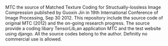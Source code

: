 MTC the source of Matched Texture Coding for Structually-lossless Image Compression published by Guoxin Jin in 19th International Conference of Image Processing, Sep 30 2012.
This repository include the source code of original MTC (2012) and the on-going research progress.
The source provide a coding libary TensorLib,an application MTC and the test website using django.
All the source codes belong to the author.
Definitly no commercial use is allowed.
